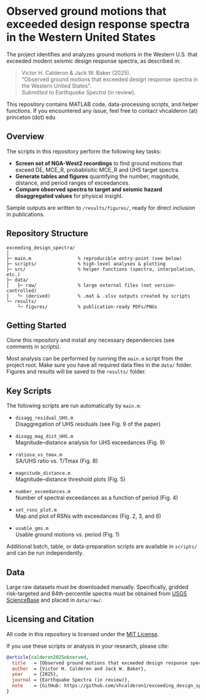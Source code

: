 <!--
SPDX-FileCopyrightText: 2025 Stanford University

SPDX-License-Identifier: MIT
-->

# Observed ground motions that exceeded design response spectra in the Western United States

The project identifies and analyzes ground motions in the Western U.S. that exceeded modern seismic design response spectra, as described in:

> Victor H. Calderon & Jack W. Baker (2025).  
> "Observed ground motions that exceeded design response spectra in the Western United States".  
> *Submitted to Earthquake Spectra* (in review).

This repository contains MATLAB code, data-processing scripts, and helper functions.
If you encountered any issue, feel free to contact vhcalderon (at) princeton (dot) edu

## Overview

The scripts in this repository perform the following key tasks:
- **Screen set of NGA-West2 recordings** to find ground motions that exceed DE, MCE_R, probablisitic MCE_R and UHS target spectra.
- **Generate tables and figures** quantifying the number, magnitude, distance, and period ranges of exceedances.
- **Compare observed spectra to target and seismic hazard disaggregated values** for physical insight.

Sample outputs are written to `/results/figures/`, ready for direct inclusion in publications.

## Repository Structure
```
exceeding_design_spectra/
│
├─ main.m                 % reproducible entry-point (see below)
├─ scripts/               % high-level analyses & plotting
├─ src/                   % helper functions (spectra, interpolation, etc.)
├─ data/
│   ├─ raw/               % large external files (not version-controlled)
│   └─ (derived)          % .mat & .xlsx outputs created by scripts
└─ results/
    └─ figures/           % publication-ready PDFs/PNGs
```
## Getting Started

Clone this repository and install any necessary dependencies (see comments in scripts).

Most analysis can be performed by running the `main.m` script from the project root. Make sure you have all required data files in the `data/` folder. Figures and results will be saved to the `results/` folder.

## Key Scripts

The following scripts are run automatically by `main.m`:

- `disagg_residual_UHS.m`  
  Disaggregation of UHS residuals (see Fig. 9 of the paper)

- `disagg_mag_dist_UHS.m`  
  Magnitude–distance analysis for UHS exceedances (Fig. 9)
  
- `ratiosa_vs_tmax.m`  
  SA/UHS ratio vs. T/Tmax (Fig. 8)

- `magnitude_distance.m`  
  Magnitude–distance threshold plots (Fig. 5)

- `number_exceedances.m`  
  Number of spectral exceedances as a function of period (Fig. 4)

- `set_rsns_plot.m`  
  Map and plot of RSNs with exceedances (Fig. 2, 3, and 6)

- `usable_gms.m`  
  Usable ground motions vs. period (Fig. 1)

Additional batch, table, or data-preparation scripts are available in `scripts/` and can be run independently.

## Data

Large raw datasets must be downloaded manually. Specifically, gridded risk-targeted and 84th-percentile spectra must be obtained from [USGS ScienceBase](https://doi.org/10.5066/P9I0R4O6) and placed in `data/raw/`.

## Licensing and Citation

All code in this repository is licensed under the [MIT License](LICENSE).

If you use these scripts or analysis in your research, please cite:

```bibtex
@article{calderon2025observed,
  title   = {Observed ground motions that exceeded design response spectra in the Western United States},
  author  = {Victor H. Calderon and Jack W. Baker},
  year    = {2025},
  journal = {Earthquake Spectra (in review)},
  note    = {GitHub: https://github.com/vhcalderon1/exceeding_design_spectra}
}
```


